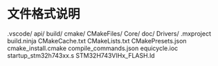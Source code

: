 # 文件格式说明

.vscode/
api/
build/
cmake/
CMakeFiles/
Core/
doc/
Drivers/
.mxproject
build.ninja
CMakeCache.txt
CMakeLists.txt
CMakePresets.json
cmake_install.cmake
compile_commands.json
equicycle.ioc
startup_stm32h743xx.s
STM32H743VIHx_FLASH.ld